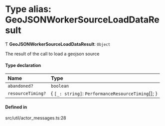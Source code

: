 # Type alias: GeoJSONWorkerSourceLoadDataResult

Ƭ **GeoJSONWorkerSourceLoadDataResult**: `Object`

The result of the call to load a geojson source

#### Type declaration

| Name | Type |
| :------ | :------ |
| `abandoned?` | `boolean` |
| `resourceTiming?` | \{ `[_: string]`: `PerformanceResourceTiming`[];  } |

#### Defined in

src/util/actor_messages.ts:28
